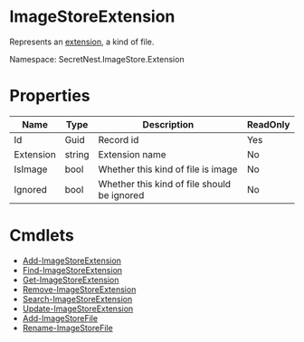 # ImageStoreExtension
Represents an [extension](../concept/extension.md), a kind of file.

Namespace: SecretNest.ImageStore.Extension

# Properties
|Name|Type|Description|ReadOnly|
|---|---|---|---|
|Id|Guid|Record id|Yes|
|Extension|string|Extension name|No|
|IsImage|bool|Whether this kind of file is image|No|
|Ignored|bool|Whether this kind of file should be ignored|No|

# Cmdlets
  * [Add-ImageStoreExtension](../cmdlet/Extension/AddExtension.md)
  * [Find-ImageStoreExtension](../cmdlet/Extension/FindExtension.md)
  * [Get-ImageStoreExtension](../cmdlet/Extension/GetExtension.md)
  * [Remove-ImageStoreExtension](../cmdlet/Extension/RemoveExtension.md)
  * [Search-ImageStoreExtension](../cmdlet/Extension/SearchExtension.md)
  * [Update-ImageStoreExtension](../cmdlet/Extension/UpdateExtension.md)
  * [Add-ImageStoreFile](../cmdlet/File/AddFile.md)
  * [Rename-ImageStoreFile](../cmdlet/File/RenameFile.md)
